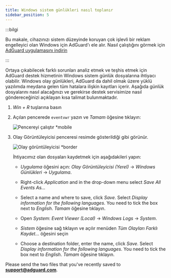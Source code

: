 ```yaml
---
title: Windows sistem günlükleri nasıl toplanır
sidebar_position: 5
---
```


:::bilgi

Bu makale, cihazınızı sistem düzeyinde koruyan çok işlevli bir reklam engelleyici olan Windows için AdGuard'ı ele alır. Nasıl çalıştığını görmek için [AdGuard uygulamasını indirin](https://adguard.com/download.html?auto=true)

:::

Ortaya çıkabilecek farklı sorunları analiz etmek ve teşhis etmek için AdGuard destek hizmetinin Windows sistem günlük dosyalarına ihtiyacı olabilir. Windows olay günlükleri, AdGuard da dahil olmak üzere yüklü yazılımda meydana gelen tüm hatalara ilişkin kayıtları içerir. Aşağıda günlük dosyalarını nasıl alacağınızı ve gerekirse destek servisimize nasıl göndereceğinizi açıklayan kısa talimat bulunmaktadır.

1. *Win + R* tuşlarına basın

1. Açılan pencerede `eventvwr` yazın ve *Tamam* öğesine tıklayın:

    ![Pencereyi çalıştır *mobile](https://cdn.adtidy.org/public/Adguard/kb/newscreenshots/En/eng_event_logs_1.png)

1. Olay Görüntüleyicisi penceresi resimde gösterildiği gibi görünür.

    ![Olay görüntüleyicisi *border](https://cdn.adtidy.org/public/Adguard/kb/newscreenshots/En/eng_event_logs_2.png)

    İhtiyacımız olan dosyaları kaydetmek için aşağıdakileri yapın:

    - *Uygulama* öğesini açın: *Olay Görüntüleyicisi (Yerel)* → *Windows Günlükleri* → *Uygulama*.

    - Right-click *Application* and in the drop-down menu select *Save All Events As...*

    - Select a name and where to save, click *Save*. Select *Display information for the following languages*. You need to tick the box next to *English*. *Tamam* öğesine tıklayın.

    - Open *System*: *Event Viewer (Local)* → *Windows Logs* → *System*.

    - *Sistem* öğesine sağ tıklayın ve açılır menüden *Tüm Olayları Farklı Kaydet...* öğesini seçin

    - Choose a destination folder, enter the name, click *Save*. Select *Display information for the following languages*. You need to tick the box next to *English*. *Tamam* öğesine tıklayın.

Please send the two files that you've recently saved to **support@adguard.com**.
